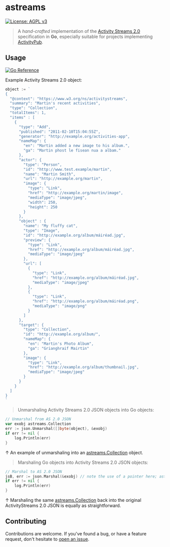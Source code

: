 # astreams

[![License: AGPL v3](https://img.shields.io/badge/License-AGPL%20v3-blue.svg)](LICENSE)

> A *hand-crafted* implementation of the [Activity Streams 2.0](https://www.w3.org/TR/activitystreams-core) specification in **Go**, especially suitable for projects implementing [ActivityPub](https://activitypub.rocks).

## Usage

[![Go Reference](https://pkg.go.dev/badge/github.com/MatejLach/astreams.svg)](https://pkg.go.dev/github.com/MatejLach/astreams#section-documentation)

Example Activity Streams 2.0 object:

```go
object := `
{
  "@context": "https://www.w3.org/ns/activitystreams",
  "summary": "Martin's recent activities",
  "type": "Collection",
  "totalItems": 1,
  "items" : [
    {
      "type": "Add",
      "published": "2011-02-10T15:04:55Z",
      "generator": "http://example.org/activities-app",
      "nameMap": {
        "en": "Martin added a new image to his album.",
        "ga": "Martin phost le fisean nua a albam."
      },
      "actor": {
        "type": "Person",
        "id": "http://www.test.example/martin",
        "name": "Martin Smith",
        "url": "http://example.org/martin",
        "image": {
          "type": "Link",
          "href": "http://example.org/martin/image",
          "mediaType": "image/jpeg",
          "width": 250,
          "height": 250
        }
      },
      "object" : {
        "name": "My fluffy cat",
        "type": "Image",
        "id": "http://example.org/album/máiréad.jpg",
        "preview": {
          "type": "Link",
          "href": "http://example.org/album/máiréad.jpg",
          "mediaType": "image/jpeg"
        },
        "url": [
          {
            "type": "Link",
            "href": "http://example.org/album/máiréad.jpg",
            "mediaType": "image/jpeg"
          },
          {
            "type": "Link",
            "href": "http://example.org/album/máiréad.png",
            "mediaType": "image/png"
          }
        ]
      },
      "target": {
        "type": "Collection",
        "id": "http://example.org/album/",
        "nameMap": {
          "en": "Martin's Photo Album",
          "ga": "Grianghraif Mairtin"
        },
        "image": {
          "type": "Link",
          "href": "http://example.org/album/thumbnail.jpg",
          "mediaType": "image/jpeg"
        }
      }
    }
  ]
}
`
```

> Unmarshaling Activity Streams 2.0 JSON objects into Go objects:

```go
// Unmarshal from AS 2.0 JSON
var exobj astreams.Collection
err := json.Unmarshal([]byte(object), &exobj)
if err != nil {
	log.Println(err)
}
```
↑ An example of unmarshaling into an [astreams.Collection](https://godoc.org/github.com/MatejLach/astreams#Collection) object.

> Marshaling Go objects into Activity Streams 2.0 JSON objects:

```go
// Marshal to AS 2.0 JSON
jsB, err := json.Marshal(&exobj) // note the use of a pointer here; astreams MarshalJSON methods are defined on pointer receivers
if err != nil {
	log.Println(err)
}
```
↑ Marshaling the same [astreams.Collection](https://godoc.org/github.com/MatejLach/astreams#Collection) back into the original ActivityStreams 2.0 JSON is equally as straightforward.

## Contributing

Contributions are welcome. If you've found a bug, or have a feature request, don't hesitate to [open an issue](https://github.com/MatejLach/astreams/issues/new).

